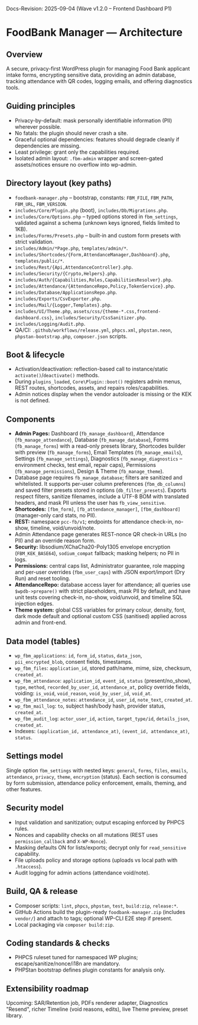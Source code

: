 Docs-Revision: 2025-09-04 (Wave v1.2.0 – Frontend Dashboard P1)
# FoodBank Manager — Architecture

## Overview
A secure, privacy-first WordPress plugin for managing Food Bank applicant intake forms, encrypting sensitive data, providing an admin database, tracking attendance with QR codes, logging emails, and offering diagnostics tools.

## Guiding principles
- Privacy-by-default: mask personally identifiable information (PII) wherever possible.
- No fatals: the plugin should never crash a site.
- Graceful optional dependencies: features should degrade cleanly if dependencies are missing.
- Least privilege: grant only the capabilities required.
- Isolated admin layout: `.fbm-admin` wrapper and screen-gated assets/notices ensure no overflow into wp-admin.

## Directory layout (key paths)
- `foodbank-manager.php` – bootstrap, constants: `FBM_FILE`, `FBM_PATH`, `FBM_URL`, `FBM_VERSION`.
- `includes/Core/Plugin.php` (boot), `includes/Db/Migrations.php`.
- `includes/Core/Options.php` – typed options stored in `fbm_settings`, validated against a schema (unknown keys ignored, fields limited to 1KB).
- `includes/Forms/Presets.php` – built-in and custom form presets with strict validation.
- `includes/Admin/*Page.php`, `templates/admin/*`.
- `includes/Shortcodes/{Form,AttendanceManager,Dashboard}.php`, `templates/public/*`.
- `includes/Rest/{Api,AttendanceController}.php`.
- `includes/Security/{Crypto,Helpers}.php`.
- `includes/Auth/{Capabilities,Roles,CapabilitiesResolver}.php`.
- `includes/Attendance/{AttendanceRepo,Policy,TokenService}.php`.
- `includes/Database/ApplicationsRepo.php`.
- `includes/Exports/CsvExporter.php`.
- `includes/Mail/{Logger,Templates}.php`.
- `includes/UI/Theme.php`, `assets/css/{theme-*.css,frontend-dashboard.css}`, `includes/Security/CssSanitizer.php`.
- `includes/Logging/Audit.php`.
- QA/CI: `.github/workflows/release.yml`, `phpcs.xml`, `phpstan.neon`, `phpstan-bootstrap.php`, `composer.json` scripts.

## Boot & lifecycle
- Activation/deactivation: reflection-based call to instance/static `activate()`/`deactivate()` methods.
- During `plugins_loaded`, `Core\Plugin::boot()` registers admin menus, REST routes, shortcodes, assets, and repairs roles/capabilities.
- Admin notices display when the vendor autoloader is missing or the KEK is not defined.

## Components
 - **Admin Pages:** Dashboard (`fb_manage_dashboard`), Attendance (`fb_manage_attendance`), Database (`fb_manage_database`), Forms (`fb_manage_forms`) with a read-only presets library, Shortcodes builder with preview (`fb_manage_forms`), Email Templates (`fb_manage_emails`), Settings (`fb_manage_settings`), Diagnostics (`fb_manage_diagnostics` – environment checks, test email, repair caps), Permissions (`fb_manage_permissions`), Design & Theme (`fb_manage_theme`).
  - Database page requires `fb_manage_database`; filters are sanitized and whitelisted. It supports per-user column preferences (`fbm_db_columns`) and saved filter presets stored in options (`db_filter_presets`). Exports respect filters, sanitize filenames, include a UTF-8 BOM with translated headers, and mask PII unless the user has `fb_view_sensitive`.
- **Shortcodes:** `[fbm_form]`, `[fb_attendance_manager]`, `[fbm_dashboard]` (manager-only card stats, no PII).
- **REST:** namespace `pcc-fb/v1`; endpoints for attendance check-in, no-show, timeline, void/unvoid/note.
 - Admin Attendance page generates REST-nonce QR check-in URLs (no PII) and an override reason form.
- **Security:** libsodium/XChaCha20-Poly1305 envelope encryption (`FBM_KEK_BASE64`), `sodium_compat` fallback; masking helpers; no PII in logs.
- **Permissions:** central caps list, Administrator guarantee, role mapping and per-user overrides (`fbm_user_caps`) with JSON export/import (Dry Run) and reset tooling.
- **AttendanceRepo:** database access layer for attendance; all queries use `$wpdb->prepare()` with strict placeholders, mask PII by default, and have unit tests covering check-in, no-show, void/unvoid, and timeline SQL injection edges.
- **Theme system:** global CSS variables for primary colour, density, font, dark mode default and optional custom CSS (sanitised) applied across admin and front-end.

## Data model (tables)
- `wp_fbm_applications`: `id`, `form_id`, `status`, `data_json`, `pii_encrypted_blob`, consent fields, timestamps.
- `wp_fbm_files`: `application_id`, stored path/name, mime, size, checksum, `created_at`.
- `wp_fbm_attendance`: `application_id`, `event_id`, `status` (present/no_show), `type`, `method`, `recorded_by_user_id`, `attendance_at`, policy override fields, voiding: `is_void`, `void_reason`, `void_by_user_id`, `void_at`.
- `wp_fbm_attendance_notes`: `attendance_id`, `user_id`, `note_text`, `created_at`.
- `wp_fbm_mail_log`: `to`, subject hash/body hash, provider status, `created_at`.
- `wp_fbm_audit_log`: `actor_user_id`, `action`, `target_type/id`, `details_json`, `created_at`.
- Indexes: `(application_id, attendance_at)`, `(event_id, attendance_at)`, `status`.

## Settings model
Single option `fbm_settings` with nested keys: `general`, `forms`, `files`, `emails`, `attendance`, `privacy`, `theme`, `encryption` (status). Each section is consumed by form submission, attendance policy enforcement, emails, theming, and other features.

## Security model
- Input validation and sanitization; output escaping enforced by PHPCS rules.
- Nonces and capability checks on all mutations (REST uses `permission_callback` and `X-WP-Nonce`).
- Masking defaults ON for lists/exports; decrypt only for `read_sensitive` capability.
- File uploads policy and storage options (uploads vs local path with `.htaccess`).
- Audit logging for admin actions (attendance void/note).

## Build, QA & release
- Composer scripts: `lint`, `phpcs`, `phpstan`, `test`, `build:zip`, `release:*`.
- GitHub Actions build the plugin-ready `foodbank-manager.zip` (includes `vendor/`) and attach to tags; optional WP-CLI E2E step if present.
- Local packaging via `composer build:zip`.

## Coding standards & checks
- PHPCS ruleset tuned for namespaced WP plugins; escape/sanitize/nonce/i18n are mandatory.
- PHPStan bootstrap defines plugin constants for analysis only.

## Extensibility roadmap
Upcoming: SAR/Retention job, PDFs renderer adapter, Diagnostics "Resend", richer Timeline (void reasons, edits), live Theme preview, preset library.

